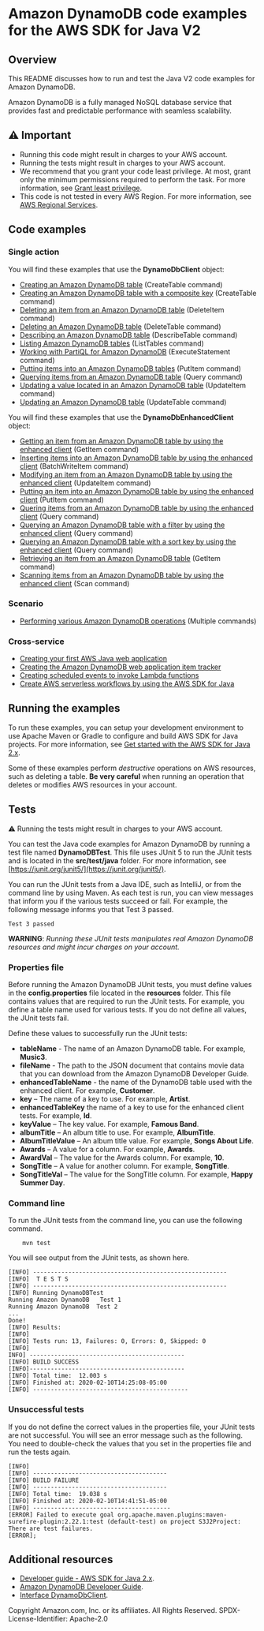 # Amazon DynamoDB code examples for the AWS SDK for Java V2

## Overview
This README discusses how to run and test the Java V2 code examples for Amazon DynamoDB.

Amazon DynamoDB is a fully managed NoSQL database service that provides fast and predictable performance with seamless scalability.

## ⚠️ Important
* Running this code might result in charges to your AWS account. 
* Running the tests might result in charges to your AWS account.
*  We recommend that you grant your code least privilege. At most, grant only the minimum permissions required to perform the task. For more information, see [Grant least privilege](https://docs.aws.amazon.com/IAM/latest/UserGuide/best-practices.html#grant-least-privilege). 
* This code is not tested in every AWS Region. For more information, see [AWS Regional Services](https://aws.amazon.com/about-aws/global-infrastructure/regional-product-services).

## Code examples

### Single action

You will find these examples that use the **DynamoDbClient** object: 

- [Creating an Amazon DynamoDB table](https://github.com/awsdocs/aws-doc-sdk-examples/blob/main/javav2/example_code/dynamodb/src/main/java/com/example/dynamodb/CreateTable.java) (CreateTable command)
- [Creating an Amazon DynamoDB table with a composite key](https://github.com/awsdocs/aws-doc-sdk-examples/blob/main/javav2/example_code/dynamodb/src/main/java/com/example/dynamodb/CreateTableCompositeKey.java) (CreateTable command)
- [Deleting an item from an Amazon DynamoDB table](https://github.com/awsdocs/aws-doc-sdk-examples/blob/main/javav2/example_code/dynamodb/src/main/java/com/example/dynamodb/DeleteItem.java) (DeleteItem command)
- [Deleting an Amazon DynamoDB table](https://github.com/awsdocs/aws-doc-sdk-examples/blob/main/javav2/example_code/dynamodb/src/main/java/com/example/dynamodb/DeleteTable.java) (DeleteTable command)
- [Describing an Amazon DynamoDB table](https://github.com/awsdocs/aws-doc-sdk-examples/blob/main/javav2/example_code/dynamodb/src/main/java/com/example/dynamodb/DescribeTable.java) (DescribeTable command)
- [Listing Amazon DynamoDB tables](https://github.com/awsdocs/aws-doc-sdk-examples/blob/main/javav2/example_code/dynamodb/src/main/java/com/example/dynamodb/ListTables.java) (ListTables command)
- [Working with PartiQL for Amazon DynamoDB](https://github.com/awsdocs/aws-doc-sdk-examples/blob/main/javav2/example_code/dynamodb/src/main/java/com/example/dynamodb/DynamoDBPartiQ.java) (ExecuteStatement command)
- [Putting items into an Amazon DynamoDB tables](https://github.com/awsdocs/aws-doc-sdk-examples/blob/main/javav2/example_code/dynamodb/src/main/java/com/example/dynamodb/PutItem.java) (PutItem command)
- [Querying items from an Amazon DynamoDB table](https://github.com/awsdocs/aws-doc-sdk-examples/blob/main/javav2/example_code/dynamodb/src/main/java/com/example/dynamodb/Query.java) (Query command)
- [Updating a value located in an Amazon DynamoDB table](https://github.com/awsdocs/aws-doc-sdk-examples/blob/main/javav2/example_code/dynamodb/src/main/java/com/example/dynamodb/UpdateItem.java) (UpdateItem command)
- [Updating an Amazon DynamoDB table](https://github.com/awsdocs/aws-doc-sdk-examples/blob/main/javav2/example_code/dynamodb/src/main/java/com/example/dynamodb/UpdateTable.java) (UpdateTable command)

You will find these examples that use the **DynamoDbEnhancedClient** object:

- [Getting an item from an Amazon DynamoDB table by using the enhanced client](https://github.com/awsdocs/aws-doc-sdk-examples/blob/main/javav2/example_code/dynamodb/src/main/java/com/example/dynamodb/EnhancedGetItem.java) (GetItem command)
- [Inserting items into an Amazon DynamoDB table by using the enhanced client](https://github.com/awsdocs/aws-doc-sdk-examples/blob/main/javav2/example_code/dynamodb/src/main/java/com/example/dynamodb/EnhancedBatchWriteItems.java) (BatchWriteItem command)
- [Modifying an item from an Amazon DynamoDB table by using the enhanced client](https://github.com/awsdocs/aws-doc-sdk-examples/blob/main/javav2/example_code/dynamodb/src/main/java/com/example/dynamodb/EnhancedModifyItem.java) (UpdateItem command)
- [Putting an item into an Amazon DynamoDB table by using the enhanced client](https://github.com/awsdocs/aws-doc-sdk-examples/blob/main/javav2/example_code/dynamodb/src/main/java/com/example/dynamodb/EnhancedPutItem.java) (PutItem command)
- [Quering items from an Amazon DynamoDB table by using the enhanced client](https://github.com/awsdocs/aws-doc-sdk-examples/blob/main/javav2/example_code/dynamodb/src/main/java/com/example/dynamodb/EnhancedQueryRecords.java) (Query command)
- [Querying an Amazon DynamoDB table with a filter by using the enhanced client](https://github.com/awsdocs/aws-doc-sdk-examples/blob/main/javav2/example_code/dynamodb/src/main/java/com/example/dynamodb/EnhancedQueryRecordsWithFilter.java) (Query command)
- [Querying an Amazon DynamoDB table with a sort key by using the enhanced client](https://github.com/awsdocs/aws-doc-sdk-examples/blob/main/javav2/example_code/dynamodb/src/main/java/com/example/dynamodb/EnhancedQueryRecordsWithSortKey.java) (Query command)
- [Retrieving an item from an Amazon DynamoDB table](https://github.com/awsdocs/aws-doc-sdk-examples/blob/main/javav2/example_code/dynamodb/src/main/java/com/example/dynamodb/GetItem.java) (GetItem command)
- [Scanning items from an Amazon DynamoDB table by using the enhanced client](https://github.com/awsdocs/aws-doc-sdk-examples/blob/main/javav2/example_code/dynamodb/src/main/java/com/example/dynamodb/EnhancedScanRecords.java) (Scan command)


### Scenario

- [Performing various Amazon DynamoDB operations](https://github.com/awsdocs/aws-doc-sdk-examples/blob/main/javav2/example_code/dynamodb/src/main/java/com/example/dynamodb/Scenario.java) (Multiple commands)


### Cross-service

- [Creating your first AWS Java web application](https://github.com/awsdocs/aws-doc-sdk-examples/tree/main/javav2/usecases/creating_first_project) 
- [Creating the Amazon DynamoDB web application item tracker](https://github.com/awsdocs/aws-doc-sdk-examples/tree/main/javav2/usecases/creating_dynamodb_web_app) 
- [Creating scheduled events to invoke Lambda functions](https://github.com/awsdocs/aws-doc-sdk-examples/tree/main/javav2/usecases/creating_scheduled_events) 
- [Create AWS serverless workflows by using the AWS SDK for Java](https://github.com/awsdocs/aws-doc-sdk-examples/tree/main/javav2/usecases/creating_workflows_stepfunctions) 


## Running the examples
To run these examples, you can setup your development environment to use Apache Maven or Gradle to configure and build AWS SDK for Java projects. For more information, 
see [Get started with the AWS SDK for Java 2.x](https://docs.aws.amazon.com/sdk-for-java/latest/developer-guide/get-started.html). 

Some of these examples perform *destructive* operations on AWS resources, such as deleting a table. **Be very careful** when running an operation that deletes or modifies AWS resources in your account.

## Tests
⚠️ Running the tests might result in charges to your AWS account.

You can test the Java code examples for Amazon DynamoDB by running a test file named **DynamoDBTest**. This file uses JUnit 5 to run the JUnit tests and is located in the **src/test/java** folder. For more information, see [https://junit.org/junit5/](https://junit.org/junit5/).

You can run the JUnit tests from a Java IDE, such as IntelliJ, or from the command line by using Maven. As each test is run, you can view messages that inform you if the various tests succeed or fail. For example, the following message informs you that Test 3 passed.

	Test 3 passed

**WARNING**: _Running these JUnit tests manipulates real Amazon DynamoDB resources and might incur charges on your account._

 ### Properties file
Before running the Amazon DynamoDB JUnit tests, you must define values in the **config.properties** file located in the **resources** folder. This file contains values that are required to run the JUnit tests. For example, you define a table name used for various tests. If you do not define all values, the JUnit tests fail.

Define these values to successfully run the JUnit tests:

- **tableName** - The name of an Amazon DynamoDB table. For example, **Music3**.
- **fileName** - The path to the JSON document that contains movie data that you can download from the Amazon DynamoDB Developer Guide.
- **enhancedTableName** - the name of the DynamoDB table used with the enhanced client. For example, **Customer**.
- **key** – The name of a key to use. For example, **Artist**.
- **enhancedTableKey** the  name of a key to use for the enhanced client tests. For example, **Id**.
- **keyValue** – The key value. For example, **Famous Band**.
- **albumTitle** – An album title to use. For example, **AlbumTitle**.
- **AlbumTitleValue** – An album title value. For example, **Songs About Life**.
- **Awards** – A value for a column. For example, **Awards**.
- **AwardVal** – The value for the Awards column. For example, **10**.
- **SongTitle** – A value for another column. For example, **SongTitle**.
- **SongTitleVal** – The value for the SongTitle column. For example, **Happy Summer Day**.

### Command line
To run the JUnit tests from the command line, you can use the following command.

		mvn test

You will see output from the JUnit tests, as shown here.

	[INFO] -------------------------------------------------------
	[INFO]  T E S T S
	[INFO] -------------------------------------------------------
	[INFO] Running DynamoDBTest
	Running Amazon DynamoDB   Test 1
	Running Amazon DynamoDB  Test 2
	...
	Done!
	[INFO] Results:
	[INFO]
	[INFO] Tests run: 13, Failures: 0, Errors: 0, Skipped: 0
	[INFO]
	INFO] --------------------------------------------
	[INFO] BUILD SUCCESS
	[INFO]--------------------------------------------
	[INFO] Total time:  12.003 s
	[INFO] Finished at: 2020-02-10T14:25:08-05:00
	[INFO] --------------------------------------------

### Unsuccessful tests

If you do not define the correct values in the properties file, your JUnit tests are not successful. You will see an error message such as the following. You need to double-check the values that you set in the properties file and run the tests again.

	[INFO]
	[INFO] --------------------------------------
	[INFO] BUILD FAILURE
	[INFO] --------------------------------------
	[INFO] Total time:  19.038 s
	[INFO] Finished at: 2020-02-10T14:41:51-05:00
	[INFO] ---------------------------------------
	[ERROR] Failed to execute goal org.apache.maven.plugins:maven-surefire-plugin:2.22.1:test (default-test) on project S3J2Project:  There are test failures.
	[ERROR];


## Additional resources
* [Developer guide - AWS SDK for Java 2.x](https://docs.aws.amazon.com/sdk-for-java/latest/developer-guide/get-started.html).
* [Amazon DynamoDB Developer Guide](https://docs.aws.amazon.com/amazondynamodb/latest/developerguide/Introduction.html).
* [Interface DynamoDbClient](https://sdk.amazonaws.com/java/api/latest/software/amazon/awssdk/services/dynamodb/DynamoDbClient.html).

Copyright Amazon.com, Inc. or its affiliates. All Rights Reserved. SPDX-License-Identifier: Apache-2.0
